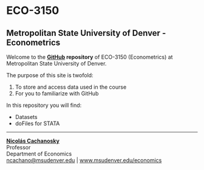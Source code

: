 # ECO-3150
## Metropolitan State University of Denver - Econometrics

Welcome to the **[GitHub](https://github.com/) repository** of ECO-3150 (Econometrics) at Metropolitan State University of Denver.

The purpose of this site is twofold:

1. To store and access data used in the course
2. For you to familiarize with GitHub

In this repository you will find:

* Datasets
* doFiles for STATA

---

**[Nicolás Cachanosky](https://www.ncachanosky.com/)**  
Professor  
Department of Economics  
ncachano@msudenver.edu | www.msudenver.edu/economics